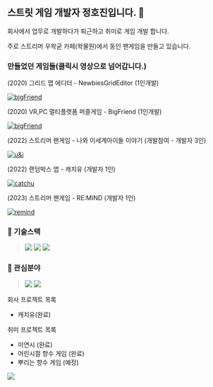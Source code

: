 ## 스트릿 게임 개발자 정호진입니다. 👋

회사에서 업무로 개발하다가 퇴근하고 취미로 게임 개발 합니다.

주로 스트리머 우왁굳 카페(왁물원)에서 동인 팬게임을 만들고 있습니다.



### 만들었던 게임들(클릭시 영상으로 넘어갑니다.)
(2020) 그리드 맵 에디터 - NewbiesGridEditor (1인개발)

[![bigFriend](https://img.youtube.com/vi/d1at_ebVVHs/0.jpg)](https://youtu.be/d1at_ebVVHs)

(2020) VR,PC 멀티플랫폼 퍼즐게임 - BigFriend (1인개발)

[![bigFriend](https://img.youtube.com/vi/4gb9R7yXvJQ/0.jpg)](https://youtu.be/4gb9R7yXvJQ)

(2022) 스트리머 팬게임 - 나와 이세계아이돌 이야기 (개발참여 - 개발자 3인)

[![u&i](https://img.youtube.com/vi/qpWYbDjcLaw/0.jpg)](https://youtu.be/qpWYbDjcLaw)

(2022) 랜덤박스 앱 - 캐치유 (개발자 1인)

[![catchu](https://img.youtube.com/vi/mGf48P3_zlo/0.jpg)](https://youtu.be/mGf48P3_zlo)

(2023) 스트리머 팬게임 - RE:MIND (개발자 1인)

[![remind](https://img.youtube.com/vi/qOwewrl_fOA/0.jpg)](https://youtu.be/qOwewrl_fOA)

### 🔭 기술스택
><img src="https://img.shields.io/badge/unity-black?style=flat-square&logo=Unity&logoColor=white"/>
><img src="https://img.shields.io/badge/django-092e20?style=flat-square&logo=django&logoColor=white"/> 
><img src="https://img.shields.io/badge/docker-2496ed?style=flat-square&logo=docker&logoColor=white"/> 

### 🌱 관심분야
><img src="https://img.shields.io/badge/실시간서버-239120?style=flat-square&logo=Csharp&logoColor=white"/>
><img src="https://img.shields.io/badge/Unreal Engine5-0e1128?style=flat-square&logo=Unreal Engine&logoColor=white"/>

회사 프로젝트 목록
 - 캐치유(완료)

취미 프로젝트 목록
 - 미연시 (완료)
 - 어린시절 향수 게임 (완료)
 - 뿌리는 향수 게임 (예정)
 
<img src="https://ghchart.rshah.org/8a2be2/hj529ho"/>

<!--
**hj529ho/hj529ho** is a ✨ _special_ ✨ repository because its `README.md` (this file) appears on your GitHub profile.

Here are some ideas to get you started:

- 🔭 I’m currently working on ...
- 🌱 I’m currently learning ...
- 👯 I’m looking to collaborate on ...
- 🤔 I’m looking for help with ...
- 💬 Ask me about ...
- 📫 How to reach me: ...
- 😄 Pronouns: ...
- ⚡ Fun fact: ...
-->
